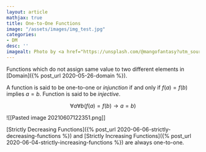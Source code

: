 ```yaml
---
layout: article
mathjax: true
title: One-to-One Functions
image: "/assets/images/img_test.jpg"
categories:
- DM
desc: '' 
imagealt: Photo by <a href="https://unsplash.com/@mangofantasy?utm_source=unsplash&utm_medium=referral&utm_content=creditCopyText">Tim Johnson</a> on <a href="https://unsplash.com/s/photos/logic?utm_source=unsplash&utm_medium=referral&utm_content=creditCopyText">Unsplash</a>
---
```


Functions which do not assign same value to two different elements in [Domain]({% post_url 2020-05-26-domain %}).

A function is said to be one-to-one or *injunction* if and only if $f(a)=f(b)$ implies $a=b$. Function is said to be *injective*.

$$\forall a \forall b(f(a)=f(b) \rightarrow a=b)$$

![[Pasted image 20210607122351.png]]

[Strictly Decreasing Functions]({% post_url 2020-06-06-strictly-decreasing-functions %}) and [Strictly Increasing Functions]({% post_url 2020-06-04-strictly-increasing-functions %}) are always one-to-one.